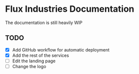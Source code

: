 # Flux Industries Documentation
The documentation is still heavily WIP

## TODO
- [x] Add GitHub workflow for automatic deployment
- [x] Add the rest of the services
- [ ] Edit the landing page
- [ ] Change the logo